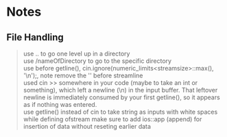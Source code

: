 # Notes

## File Handling

>use .. to go one level up in a directory  
>use /nameOfDirectory to go to the specific directory  
>use before getline(), cin.ignore(numeric_limits\<streamsize>::max(), '\n');, note remove the '\' before streamline  
 used cin >> somewhere in your code (maybe to take an int or something), which left a newline (\n) in the input buffer. That leftover   newline is immediately consumed by your first getline(), so it appears as if nothing was entered.  
>use getline() instead of cin to take string as inputs with white spaces
>while defining ofstream make sure to add ios::app (append) for insertion of data without reseting earlier data
